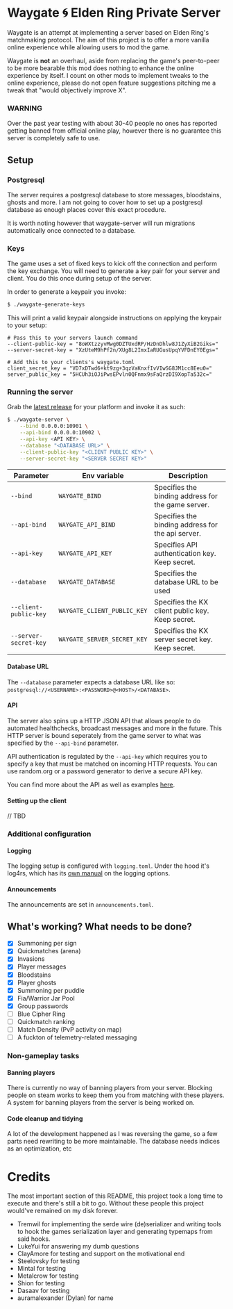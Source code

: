 # Waygate :cyclone: Elden Ring Private Server
Waygate is an attempt at implementing a server based on Elden Ring's matchmaking
protocol. The aim of this project is to offer a more vanilla online experience
while allowing users to mod the game.

Waygate is **not** an overhaul, aside from replacing the game's peer-to-peer
to be more bearable this mod does nothing to enhance the online experience by
itself.
I count on other mods to implement tweaks to the online experience, please do
not open feature suggestions pitching me a tweak that "would objectively
improve X".

### WARNING
Over the past year testing with about 30-40 people no ones has reported getting
banned from official online play, however there is no guarantee this server
is completely safe to use.

## Setup
### Postgresql
The server requires a postgresql database to store messages, bloodstains, ghosts
and more. I am not going to cover how to set up a postgresql database as enough
places cover this exact procedure.

It is worth noting however that waygate-server will run migrations automatically
once connected to a database.

### Keys
The game uses a set of fixed keys to kick off the connection and perform the key
exchange. You will need to generate a key pair for your server and client. You
do this once during setup of the server.

In order to generate a keypair you invoke:
```bash
$ ./waygate-generate-keys
```

This will print a valid keypair alongside instructions on applying the keypair
to your setup:
```
# Pass this to your servers launch command
--client-public-key = "8oWXtzzyvMwg0DZTUxdRP/HzDnDhlw8J1ZyXiB2Giks="
--server-secret-key = "XzUteM9hPf2n/XUg8L2ImxIaRUGusUpqYVFDnEY0Egs="

# Add this to your clients's waygate.toml
client_secret_key = "VD7xDTwd6+kt9zg+3qzVaKnxfIvVIwSG8JM1cc8Eeu0="
server_public_key = "5HCUh3iOJiPwsEPvln0QFnmx9sFaQrzDI9XopTa532c="
```

### Running the server
Grab the [latest release](https://github.com/vswarte/waygate-server/releases)
for your platform and invoke it as such:

```bash
$ ./waygate-server \
    --bind 0.0.0.0:10901 \
    --api-bind 0.0.0.0:10902 \
    --api-key <API KEY> \
    --database "<DATABASE URL>" \
    --client-public-key "<CLIENT PUBLIC KEY>" \
    --server-secret-key "<SERVER SECRET KEY>"
```

| Parameter             | Env variable                | Description                                        |
|-----------------------|-----------------------------|----------------------------------------------------|
| `--bind`              | `WAYGATE_BIND`              | Specifies the binding address for the game server. |
| `--api-bind`          | `WAYGATE_API_BIND`          | Specifies the binding address for the api server.  |
| `--api-key`           | `WAYGATE_API_KEY`           | Specifies API authentication key. Keep secret.     |
| `--database`          | `WAYGATE_DATABASE`          | Specifies the database URL to be used              |
| `--client-public-key` | `WAYGATE_CLIENT_PUBLIC_KEY` | Specifies the KX client public key. Keep secret.   |
| `--server-secret-key` | `WAYGATE_SERVER_SECRET_KEY` | Specifies the KX server secret key. Keep secret.   |

#### Database URL
The `--database` parameter expects a database URL like so: `postgresql://<USERNAME>:<PASSWORD>@<HOST>/<DATABASE>`.

#### API
The server also spins up a HTTP JSON API that allows people to do automated healthchecks,
broadcast messages and more in the future. This HTTP server is bound seperately
from the game server to what was specified by the `--api-bind` parameter.

API authentication is regulated by the `--api-key` which requires you to specify
a key that must be matched on incoming HTTP requests. You can use random.org or
a password generator to derive a secure API key.

You can find more about the API as well as examples [here](crates/api/README.md).

#### Setting up the client
// TBD

### Additional configuration
#### Logging
The logging setup is configured with `logging.toml`. Under the hood it's log4rs,
which has its [own manual](https://docs.rs/log4rs/latest/log4rs/config/index.html) on the logging options.

#### Announcements
The announcements are set in `announcements.toml`.

## What's working? What needs to be done?
 - [x] Summoning per sign
 - [x] Quickmatches (arena)
 - [x] Invasions
 - [x] Player messages
 - [x] Bloodstains
 - [x] Player ghosts
 - [x] Summoning per puddle
 - [x] Fia/Warrior Jar Pool
 - [x] Group passwords
 - [ ] Blue Cipher Ring
 - [ ] Quickmatch ranking
 - [ ] Match Density (PvP activity on map)
 - [ ] A fuckton of telemetry-related messaging

### Non-gameplay tasks
#### Banning players
There is currently no way of banning players from your server. Blocking
people on steam works to keep them you from matching with these players.
A system for banning players from the server is being worked on.

#### Code cleanup and tidying
A lot of the development happened as I was reversing the game, so a few parts
need rewriting to be more maintainable. The database needs indices as an
optimization, etc

# Credits
The most important section of this README, this project took a long time to
execute and there's still a bit to go. Without these people this project
would've remained on my disk forever.

 - Tremwil for implementing the serde wire (de)serializer and writing tools to hook the games serialization layer and generating typemaps from said hooks.
 - LukeYui for answering my dumb questions
 - ClayAmore for testing and support on the motivational end
 - Steelovsky for testing
 - Mintal for testing
 - Metalcrow for testing
 - Shion for testing
 - Dasaav for testing
 - auramalexander (Dylan) for name
